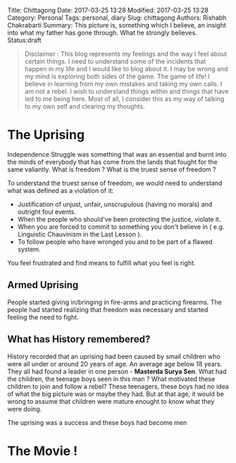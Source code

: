 Title: Chittagong
Date: 2017-03-25 13:28
Modified: 2017-03-25 13:28
Category: Personal
Tags: personal, diary
Slug: chittagong
Authors: Rishabh Chakrabarti
Summary: This picture is, something which I believe, an insight into what my father has gone through. What he strongly believes.
Status:draft

> Disclaimer : This blog represents my feelings and the way I feel about certain things. I need to understand some of the incidents that happen in my life and I would like to blog about it. I may be wrong and my mind is exploring both sides of the game. The game of life! I believe in learning from my own mistakes and taking my own calls. I am not a rebel. I wish to understand things within and things that have led to me being here. Most of all, I consider this as my way of talking to my own self and clearing my thoughts.

# The Uprising

Independence Struggle was something that was an essential and burnt into the minds of everybody that has come from the lands that fought for the same valiantly. What is freedom ? What is the truest sense of freedom ?

To understand the truest sense of freedom, we would need to understand what was defined as a violation of it:

* Justification of unjust, unfair, unscrupulous (having no morals) and outright foul events.
* When the people who should've been protecting the justice, violate it.
* When you are forced to commit to something you don't believe in ( e.g. Linguistic Chauvinism in the Last Lesson ).
* To follow people who have wronged you and to be part of a flawed system.

You feel frustrated and find means to fulfill what you feel is right.

## Armed Uprising

People started giving in/bringing in fire-arms and practicing firearms. The people had started realizing that freedom was necessary and started feeling the need to fight.

## What has History remembered?

History recorded that an uprising had been caused by small children who were all under or around 20 years of age. An average age below 18 years. They all had found a leader in one person - **Masterda Surya Sen**. What had the children, the teenage boys seen in this man ? What motivated these children to join and follow a rebel? These teenagers, these boys had no idea of what the big picture was or maybe they had. But at that age, it would be wrong to assume that children were mature enought to know what they were doing.

The uprising was a success and these boys had become men
# The Movie !
